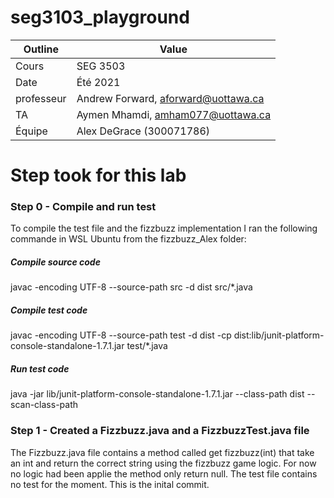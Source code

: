 # seg3103_playground

| Outline | Value |
| --- | --- |
| Cours | SEG 3503 |
| Date | Été 2021 |
| professeur | Andrew Forward, aforward@uottawa.ca |
| TA | Aymen Mhamdi, amham077@uottawa.ca |
| Équipe | Alex DeGrace (300071786)|


# Step took for this lab

### Step 0 - Compile and run test

To compile the test file and the fizzbuzz implementation I ran the following commande in WSL Ubuntu from the fizzbuzz_Alex folder:

##### Compile source code

javac -encoding UTF-8 --source-path src -d dist src/*.java

##### Compile test code

javac -encoding UTF-8 --source-path test -d dist -cp dist:lib/junit-platform-console-standalone-1.7.1.jar test/*.java

##### Run test code

java -jar lib/junit-platform-console-standalone-1.7.1.jar --class-path dist --scan-class-path

### Step 1 - Created a Fizzbuzz.java and a FizzbuzzTest.java file

The Fizzbuzz.java file contains a method called get fizzbuzz(int) that take an int and return the correct string using the fizzbuzz game logic. For now no logic had been applie the method only return null. The test file contains no test for the moment. This is the inital commit.